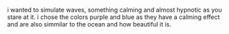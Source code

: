 i wanted to simulate waves, something calming and almost hypnotic as you stare at it. i chose the colors purple and blue as they have a calming effect and are also simmilar to the ocean and how beautiful it is.
